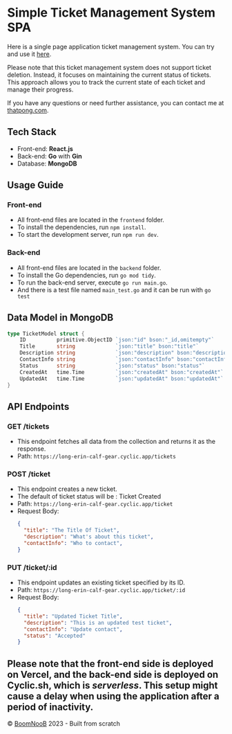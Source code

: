 # Simple Ticket Management System SPA

Here is a single page application ticket management system. You can try and use it [here](https://ticket-management-go-reactjs.vercel.app/).

Please note that this ticket management system does not support ticket deletion. Instead, it focuses on maintaining the current status of tickets. This approach allows you to track the current state of each ticket and manage their progress.

If you have any questions or need further assistance, you can contact me at [thatpong.com](https://www.thatpong.com).


## Tech Stack
- Front-end: **React.js**
- Back-end: **Go** with **Gin**
- Database: **MongoDB**

## Usage Guide

### Front-end
- All front-end files are located in the `frontend` folder.
- To install the dependencies, run `npm install`.
- To start the development server, run `npm run dev`.

### Back-end
- All front-end files are located in the `backend` folder.
- To install the Go dependencies, run `go mod tidy`.
- To run the back-end server, execute `go run main.go`.
- And there is a test file named `main_test.go` and it can be run with `go test`

## Data Model in MongoDB
```go
type TicketModel struct {
	ID          primitive.ObjectID `json:"id" bson:"_id,omitempty"`
	Title       string             `json:"title" bson:"title"`
	Description string             `json:"description" bson:"description"`
	ContactInfo string             `json:"contactInfo" bson:"contactInfo"`
	Status      string             `json:"status" bson:"status"`
	CreatedAt   time.Time          `json:"createdAt" bson:"createdAt"`
	UpdatedAt   time.Time          `json:"updatedAt" bson:"updatedAt"`
}
```

## API Endpoints

### GET /tickets
- This endpoint fetches all data from the collection and returns it as the response.
- Path: `https://long-erin-calf-gear.cyclic.app/tickets`

### POST /ticket
- This endpoint creates a new ticket.
- The default of ticket status will be : Ticket Created
- Path: `https://long-erin-calf-gear.cyclic.app/ticket`
- Request Body:
  ```json
  {
    "title": "The Title Of Ticket",
    "description": "What's about this ticket",
    "contactInfo": "Who to contact",
  }
  ```

### PUT /ticket/:id
- This endpoint updates an existing ticket specified by its ID.
- Path: `https://long-erin-calf-gear.cyclic.app/ticket/:id`
- Request Body:
  ```json
  {
    "title": "Updated Ticket Title",
    "description": "This is an updated test ticket",
    "contactInfo": "Update contact",
    "status": "Accepted"
  }
  ```

Please note that the front-end side is deployed on **Vercel**, and the back-end side is deployed on **Cyclic.sh**, which is **_serverless_**. This setup might cause a delay when using the application after a period of inactivity.
---
&copy; [BoomNooB](thatpong.com) 2023 - Built from scratch

